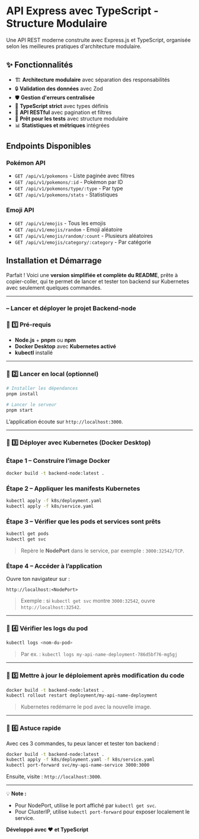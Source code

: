 # API Express avec TypeScript - Structure Modulaire

Une API REST moderne construite avec Express.js et TypeScript, organisée selon les meilleures pratiques d'architecture modulaire.

## ✨ Fonctionnalités

- 🏗️ **Architecture modulaire** avec séparation des responsabilités
- 🔒 **Validation des données** avec Zod
- 🛡️ **Gestion d'erreurs centralisée**
- 📝 **TypeScript strict** avec types définis
- 🎯 **API RESTful** avec pagination et filtres
- 🧪 **Prêt pour les tests** avec structure modulaire
- 📊 **Statistiques et métriques** intégrées

## Endpoints Disponibles

### Pokémon API

- `GET /api/v1/pokemons` - Liste paginée avec filtres
- `GET /api/v1/pokemons/:id` - Pokémon par ID
- `GET /api/v1/pokemons/type/:type` - Par type
- `GET /api/v1/pokemons/stats` - Statistiques

### Emoji API

- `GET /api/v1/emojis` - Tous les emojis
- `GET /api/v1/emojis/random` - Emoji aléatoire
- `GET /api/v1/emojis/random/:count` - Plusieurs aléatoires
- `GET /api/v1/emojis/category/:category` - Par catégorie

## Installation et Démarrage

Parfait ! Voici une **version simplifiée et complète du README**, prête à copier-coller, qui te permet de lancer et tester ton backend sur Kubernetes avec seulement quelques commandes.

---

### – Lancer et déployer le projet Backend-node

### 🔹 1️⃣ Pré-requis

- **Node.js** + **pnpm** ou **npm**
- **Docker Desktop** avec **Kubernetes activé**
- **kubectl** installé

---

### 🔹 2️⃣ Lancer en local (optionnel)

```bash
# Installer les dépendances
pnpm install

# Lancer le serveur
pnpm start
```

L’application écoute sur `http://localhost:3000`.

---

### 🔹 3️⃣ Déployer avec Kubernetes (Docker Desktop)

### Étape 1 – Construire l’image Docker

```bash
docker build -t backend-node:latest .
```

### Étape 2 – Appliquer les manifests Kubernetes

```bash
kubectl apply -f k8s/deployment.yaml
kubectl apply -f k8s/service.yaml
```

### Étape 3 – Vérifier que les pods et services sont prêts

```bash
kubectl get pods
kubectl get svc
```

> Repère le **NodePort** dans le service, par exemple : `3000:32542/TCP`.

### Étape 4 – Accéder à l’application

Ouvre ton navigateur sur :

```
http://localhost:<NodePort>
```

> Exemple : si `kubectl get svc` montre `3000:32542`, ouvre `http://localhost:32542`.

---

### 🔹 4️⃣ Vérifier les logs du pod

```bash
kubectl logs <nom-du-pod>
```

> Par ex. :
> `kubectl logs my-api-name-deployment-786d5bf76-mg5gj`

---

### 🔹 5️⃣ Mettre à jour le déploiement après modification du code

```bash
docker build -t backend-node:latest .
kubectl rollout restart deployment/my-api-name-deployment
```

> Kubernetes redémarre le pod avec la nouvelle image.

---

### 🔹 6️⃣ Astuce rapide

Avec ces 3 commandes, tu peux lancer et tester ton backend :

```bash
docker build -t backend-node:latest .
kubectl apply -f k8s/deployment.yaml -f k8s/service.yaml
kubectl port-forward svc/my-api-name-service 3000:3000
```

Ensuite, visite : `http://localhost:3000`.

---

💡 **Note :**

- Pour NodePort, utilise le port affiché par `kubectl get svc`.
- Pour ClusterIP, utilise `kubectl port-forward` pour exposer localement le service.

**Développé avec ❤️ et TypeScript**

